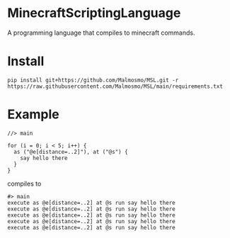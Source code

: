 # MinecraftScriptingLanguage
A programming language that compiles to minecraft commands.

# Install
```
pip install git+https://github.com/Malmosmo/MSL.git -r https://raw.githubusercontent.com/Malmosmo/MSL/main/requirements.txt
```

# Example
```
//> main

for (i = 0; i < 5; i++) {
  as ("@e[distance=..2]"), at ("@s") {
    say hello there
  }
}

```
compiles to
```
#> main
execute as @e[distance=..2] at @s run say hello there
execute as @e[distance=..2] at @s run say hello there
execute as @e[distance=..2] at @s run say hello there
execute as @e[distance=..2] at @s run say hello there
execute as @e[distance=..2] at @s run say hello there
```
